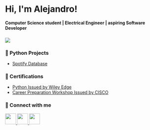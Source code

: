 <h1>Hi, I'm Alejandro!</h1>
<b>Computer Science student | Electrical Engineer | aspiring Software Developer</b>

<h3><img src="https://github-readme-stats.vercel.app/api/top-langs?username=zluvsand&layout=compact"/></h3>

<h3>🐍 Python Projects</h3>

- [Spotify Database](https://github.com/a13jndro/dataAnalysisProjectC278)

<h3>📃 Certifications</h3>
  
- [Python Issued by Wiley Edge](https://www.credly.com/badges/0e7e7ab7-17fb-4289-b5e0-51fbb3f218ed/public_url)
- [Career Preparation Workshop Issued by CISCO](https://www.credly.com/badges/4721a09c-afcb-40d2-9b99-beb48c165615/public_url)

<h3> 🔗 Connect with me </h3>

<a href="https://www.linkedin.com/in/bs-cs-alejandro-m/">
    <img height="35" src="https://cdn2.iconfinder.com/data/icons/social-icon-3/512/social_style_3_in-306.png"/>
</a>


<a href="https://app.joinhandshake.com/stu/users/31690724">
    <img height="35" src="https://handshake-production-cdn.joinhandshake.com/apple-touch-icon.png"/>
</a>

<a href="https://stackoverflow.com/users/16946785/alejandro-avila/">
    <img height="35" src="https://cdn0.iconfinder.com/data/icons/social-rounded/72/stackoverflow-256.png"/>
</a>

<!--
**al3jndro/al3jndro** is a ✨ _special_ ✨ repository because its `README.md` (this file) appears on your GitHub profile.
-->
<!--
Here are some ideas to get you started:

- 🔭 I’m currently working on ...
- 🌱 I’m currently learning ...
- 👯 I’m looking to collaborate on ...
- 🤔 I’m looking for help with ...
- 💬 Ask me about ...
- 📫 How to reach me: ...
- 😄 Pronouns: ...
- ⚡ Fun fact: ...
-->
